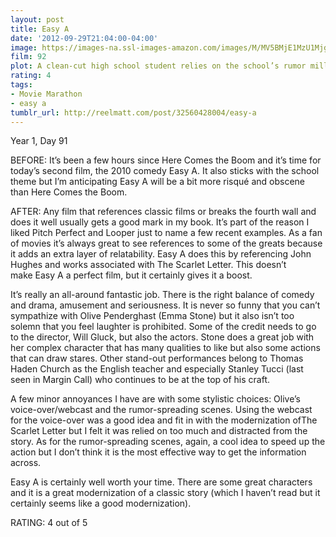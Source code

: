 ```yaml
---
layout: post
title: Easy A
date: '2012-09-29T21:04:00-04:00'
image: https://images-na.ssl-images-amazon.com/images/M/MV5BMjE1MzU1Mjg1OF5BMl5BanBnXkFtZTcwNDc3NDQ2Mw@@._V1_UX182_CR0,0,182,268_AL_.jpg
film: 92
plot: A clean-cut high school student relies on the school’s rumor mill to advance her social and financial standing.
rating: 4
tags:
- Movie Marathon
- easy a
tumblr_url: http://reelmatt.com/post/32560428004/easy-a
---
```


Year 1, Day 91

BEFORE: It’s been a few hours since Here Comes the Boom and it’s time for today’s second film, the 2010 comedy Easy A. It also sticks with the school theme but I’m anticipating Easy A will be a bit more risqué and obscene than Here Comes the Boom.

AFTER: Any film that references classic films or breaks the fourth wall and does it well usually gets a good mark in my book. It’s part of the reason I liked Pitch Perfect and Looper just to name a few recent examples. As a fan of movies it’s always great to see references to some of the greats because it adds an extra layer of relatability. Easy A does this by referencing John Hughes and works associated with The Scarlet Letter. This doesn’t make Easy A a perfect film, but it certainly gives it a boost.

It’s really an all-around fantastic job. There is the right balance of comedy and drama, amusement and seriousness. It is never so funny that you can’t sympathize with Olive Penderghast (Emma Stone) but it also isn’t too solemn that you feel laughter is prohibited. Some of the credit needs to go to the director, Will Gluck, but also the actors. Stone does a great job with her complex character that has many qualities to like but also some actions that can draw stares. Other stand-out performances belong to Thomas Haden Church as the English teacher and especially Stanley Tucci (last seen in Margin Call) who continues to be at the top of his craft.

A few minor annoyances I have are with some stylistic choices: Olive’s voice-over/webcast and the rumor-spreading scenes. Using the webcast for the voice-over was a good idea and fit in with the modernization ofThe Scarlet Letter but I felt it was relied on too much and distracted from the story. As for the rumor-spreading scenes, again, a cool idea to speed up the action but I don’t think it is the most effective way to get the information across.

Easy A is certainly well worth your time. There are some great characters and it is a great modernization of a classic story (which I haven’t read but it certainly seems like a good modernization).

RATING: 4 out of 5
